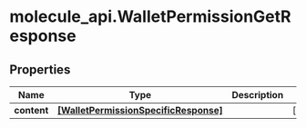# molecule_api.WalletPermissionGetResponse

## Properties
Name | Type | Description | Notes
------------ | ------------- | ------------- | -------------
**content** | [**[WalletPermissionSpecificResponse]**](WalletPermissionSpecificResponse.md) |  | [optional] 


